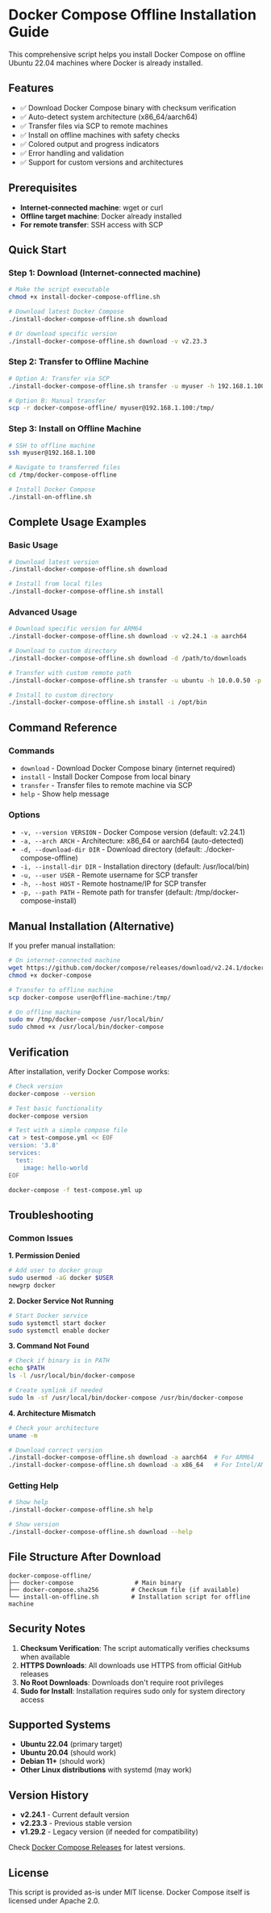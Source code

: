 # Docker Compose Offline Installation Guide

This comprehensive script helps you install Docker Compose on offline Ubuntu 22.04 machines where Docker is already installed.

## Features

- ✅ Download Docker Compose binary with checksum verification
- ✅ Auto-detect system architecture (x86_64/aarch64)
- ✅ Transfer files via SCP to remote machines
- ✅ Install on offline machines with safety checks
- ✅ Colored output and progress indicators
- ✅ Error handling and validation
- ✅ Support for custom versions and architectures

## Prerequisites

- **Internet-connected machine**: wget or curl
- **Offline target machine**: Docker already installed
- **For remote transfer**: SSH access with SCP

## Quick Start

### Step 1: Download (Internet-connected machine)
```bash
# Make the script executable
chmod +x install-docker-compose-offline.sh

# Download latest Docker Compose
./install-docker-compose-offline.sh download

# Or download specific version
./install-docker-compose-offline.sh download -v v2.23.3
```

### Step 2: Transfer to Offline Machine
```bash
# Option A: Transfer via SCP
./install-docker-compose-offline.sh transfer -u myuser -h 192.168.1.100

# Option B: Manual transfer
scp -r docker-compose-offline/ myuser@192.168.1.100:/tmp/
```

### Step 3: Install on Offline Machine
```bash
# SSH to offline machine
ssh myuser@192.168.1.100

# Navigate to transferred files
cd /tmp/docker-compose-offline

# Install Docker Compose
./install-on-offline.sh
```

## Complete Usage Examples

### Basic Usage
```bash
# Download latest version
./install-docker-compose-offline.sh download

# Install from local files
./install-docker-compose-offline.sh install
```

### Advanced Usage
```bash
# Download specific version for ARM64
./install-docker-compose-offline.sh download -v v2.24.1 -a aarch64

# Download to custom directory
./install-docker-compose-offline.sh download -d /path/to/downloads

# Transfer with custom remote path
./install-docker-compose-offline.sh transfer -u ubuntu -h 10.0.0.50 -p /home/ubuntu/docker-install

# Install to custom directory
./install-docker-compose-offline.sh install -i /opt/bin
```

## Command Reference

### Commands
- `download` - Download Docker Compose binary (internet required)
- `install` - Install Docker Compose from local binary
- `transfer` - Transfer files to remote machine via SCP
- `help` - Show help message

### Options
- `-v, --version VERSION` - Docker Compose version (default: v2.24.1)
- `-a, --arch ARCH` - Architecture: x86_64 or aarch64 (auto-detected)
- `-d, --download-dir DIR` - Download directory (default: ./docker-compose-offline)
- `-i, --install-dir DIR` - Installation directory (default: /usr/local/bin)
- `-u, --user USER` - Remote username for SCP transfer
- `-h, --host HOST` - Remote hostname/IP for SCP transfer
- `-p, --path PATH` - Remote path for transfer (default: /tmp/docker-compose-install)

## Manual Installation (Alternative)

If you prefer manual installation:

```bash
# On internet-connected machine
wget https://github.com/docker/compose/releases/download/v2.24.1/docker-compose-linux-x86_64 -O docker-compose
chmod +x docker-compose

# Transfer to offline machine
scp docker-compose user@offline-machine:/tmp/

# On offline machine
sudo mv /tmp/docker-compose /usr/local/bin/
sudo chmod +x /usr/local/bin/docker-compose
```

## Verification

After installation, verify Docker Compose works:

```bash
# Check version
docker-compose --version

# Test basic functionality
docker-compose version

# Test with a simple compose file
cat > test-compose.yml << EOF
version: '3.8'
services:
  test:
    image: hello-world
EOF

docker-compose -f test-compose.yml up
```

## Troubleshooting

### Common Issues

**1. Permission Denied**
```bash
# Add user to docker group
sudo usermod -aG docker $USER
newgrp docker
```

**2. Docker Service Not Running**
```bash
# Start Docker service
sudo systemctl start docker
sudo systemctl enable docker
```

**3. Command Not Found**
```bash
# Check if binary is in PATH
echo $PATH
ls -l /usr/local/bin/docker-compose

# Create symlink if needed
sudo ln -sf /usr/local/bin/docker-compose /usr/bin/docker-compose
```

**4. Architecture Mismatch**
```bash
# Check your architecture
uname -m

# Download correct version
./install-docker-compose-offline.sh download -a aarch64  # For ARM64
./install-docker-compose-offline.sh download -a x86_64   # For Intel/AMD
```

### Getting Help

```bash
# Show help
./install-docker-compose-offline.sh help

# Show version
./install-docker-compose-offline.sh download --help
```

## File Structure After Download

```
docker-compose-offline/
├── docker-compose                 # Main binary
├── docker-compose.sha256         # Checksum file (if available)
└── install-on-offline.sh         # Installation script for offline machine
```

## Security Notes

1. **Checksum Verification**: The script automatically verifies checksums when available
2. **HTTPS Downloads**: All downloads use HTTPS from official GitHub releases
3. **No Root Downloads**: Downloads don't require root privileges
4. **Sudo for Install**: Installation requires sudo only for system directory access

## Supported Systems

- **Ubuntu 22.04** (primary target)
- **Ubuntu 20.04** (should work)
- **Debian 11+** (should work)
- **Other Linux distributions** with systemd (may work)

## Version History

- **v2.24.1** - Current default version
- **v2.23.3** - Previous stable version
- **v1.29.2** - Legacy version (if needed for compatibility)

Check [Docker Compose Releases](https://github.com/docker/compose/releases) for latest versions.

## License

This script is provided as-is under MIT license. Docker Compose itself is licensed under Apache 2.0. 
